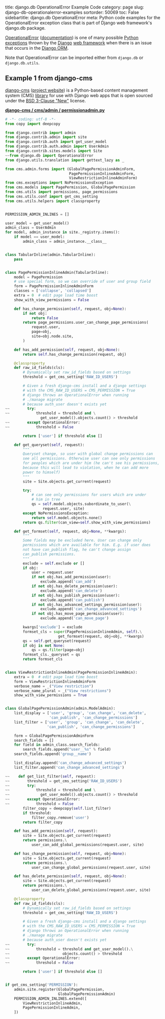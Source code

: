 title: django.db OperationalError Example Code
category: page
slug: django-db-operationalerror-examples
sortorder: 50069
toc: False
sidebartitle: django.db OperationalError
meta: Python code examples for the OperationalError exception class that is part of Django web framework's django.db package.


[OperationalError](https://github.com/django/django/blob/master/django/db/utils.py)
([documentation](https://docs.djangoproject.com/en/2.2/ref/exceptions/#django.db.OperationalError))
is one of many possible 
[Python exceptions](https://docs.python.org/3/tutorial/errors.html)
thrown by the [Django](/django.html) [web framework](/web-frameworks.html)
when there is an issue that occurs in the [Django ORM](/django-orm.html).

Note that OperationalError can be imported either from `django.db` 
or `django.db.utils`.


## Example 1 from django-cms
[django-cms](https://github.com/divio/django-cms)
([project website](https://www.django-cms.org/en/)) is a Python-based
content management system (CMS) [library](https://pypi.org/project/django-cms/)
for use with Django web apps that is open sourced under the
[BSD 3-Clause "New"](https://github.com/divio/django-cms/blob/develop/LICENSE)
license.

[**django-cms / cms/admin / permissionadmin.py**](https://github.com/divio/django-cms/blob/develop/cms/admin/permissionadmin.py)

```python
# -*- coding: utf-8 -*-
from copy import deepcopy

from django.contrib import admin
from django.contrib.admin import site
from django.contrib.auth import get_user_model
from django.contrib.auth.admin import UserAdmin
from django.contrib.sites.models import Site
~~from django.db import OperationalError
from django.utils.translation import gettext_lazy as _

from cms.admin.forms import (GlobalPagePermissionAdminForm, 
                             PagePermissionInlineAdminForm, 
                             ViewRestrictionInlineAdminForm)
from cms.exceptions import NoPermissionsException
from cms.models import PagePermission, GlobalPagePermission
from cms.utils import permissions, page_permissions
from cms.utils.conf import get_cms_setting
from cms.utils.helpers import classproperty


PERMISSION_ADMIN_INLINES = []

user_model = get_user_model()
admin_class = UserAdmin
for model, admin_instance in site._registry.items():
    if model == user_model:
        admin_class = admin_instance.__class__


class TabularInline(admin.TabularInline):
    pass


class PagePermissionInlineAdmin(TabularInline):
    model = PagePermission
    # use special form, so we can override of user and group field
    form = PagePermissionInlineAdminForm
    classes = ['collapse', 'collapsed']
    extra = 0  # edit page load time boost
    show_with_view_permissions = False

    def has_change_permission(self, request, obj=None):
        if not obj:
            return False
        return page_permissions.user_can_change_page_permissions(
            request.user,
            page=obj,
            site=obj.node.site,
        )

    def has_add_permission(self, request, obj=None):
        return self.has_change_permission(request, obj)

    @classproperty
    def raw_id_fields(cls):
        # Dynamically set raw_id_fields based on settings
        threshold = get_cms_setting('RAW_ID_USERS')

        # Given a fresh django-cms install and a django settings 
        # with the CMS_RAW_ID_USERS = CMS_PERMISSION = True
        # django throws an OperationalError when running
        # ./manage migrate
        # because auth_user doesn't exists yet
~~        try:
~~            threshold = threshold and \
                get_user_model().objects.count() > threshold
~~        except OperationalError:
~~            threshold = False

        return ['user'] if threshold else []

    def get_queryset(self, request):
        """
        Queryset change, so user with global change permissions can 
        see all permissions. Otherwise user can see only permissions 
        for peoples which are under him (he can't see his permissions, 
        because this will lead to violation, when he can add more 
        power to himself)
        """
        site = Site.objects.get_current(request)

        try:
            # can see only permissions for users which are under 
            # him in tree
            qs = self.model.objects.subordinate_to_user(\
                 request.user, site)
        except NoPermissionsException:
            return self.model.objects.none()
        return qs.filter(can_view=self.show_with_view_permissions)

    def get_formset(self, request, obj=None, **kwargs):
        """
        Some fields may be excluded here. User can change only
        permissions which are available for him. E.g. if user does 
        not have can_publish flag, he can't change assign 
        can_publish permissions.
        """
        exclude = self.exclude or []
        if obj:
            user = request.user
            if not obj.has_add_permission(user):
                exclude.append('can_add')
            if not obj.has_delete_permission(user):
                exclude.append('can_delete')
            if not obj.has_publish_permission(user):
                exclude.append('can_publish')
            if not obj.has_advanced_settings_permission(user):
                exclude.append('can_change_advanced_settings')
            if not obj.has_move_page_permission(user):
                exclude.append('can_move_page')

        kwargs['exclude'] = exclude
        formset_cls = super(PagePermissionInlineAdmin, self).\
                        get_formset(request, obj=obj, **kwargs)
        qs = self.get_queryset(request)
        if obj is not None:
            qs = qs.filter(page=obj)
        formset_cls._queryset = qs
        return formset_cls


class ViewRestrictionInlineAdmin(PagePermissionInlineAdmin):
    extra = 0  # edit page load time boost
    form = ViewRestrictionInlineAdminForm
    verbose_name = _("View restriction")
    verbose_name_plural = _("View restrictions")
    show_with_view_permissions = True


class GlobalPagePermissionAdmin(admin.ModelAdmin):
    list_display = ['user', 'group', 'can_change', 'can_delete', 
                    'can_publish', 'can_change_permissions']
    list_filter = ['user', 'group', 'can_change', 'can_delete', 
                   'can_publish', 'can_change_permissions']

    form = GlobalPagePermissionAdminForm
    search_fields = []
    for field in admin_class.search_fields:
        search_fields.append("user__%s" % field)
    search_fields.append('group__name')

    list_display.append('can_change_advanced_settings')
    list_filter.append('can_change_advanced_settings')

~~    def get_list_filter(self, request):
~~        threshold = get_cms_setting('RAW_ID_USERS')
~~        try:
~~            threshold = threshold and \
~~              get_user_model().objects.count() > threshold
~~        except OperationalError:
~~            threshold = False
        filter_copy = deepcopy(self.list_filter)
        if threshold:
            filter_copy.remove('user')
        return filter_copy

    def has_add_permission(self, request):
        site = Site.objects.get_current(request)
        return permissions.\
            user_can_add_global_permissions(request.user, site)

    def has_change_permission(self, request, obj=None):
        site = Site.objects.get_current(request)
        return permissions.\
            user_can_change_global_permissions(request.user, site)

    def has_delete_permission(self, request, obj=None):
        site = Site.objects.get_current(request)
        return permissions.\
            user_can_delete_global_permissions(request.user, site)

    @classproperty
    def raw_id_fields(cls):
        # Dynamically set raw_id_fields based on settings
        threshold = get_cms_setting('RAW_ID_USERS')

        # Given a fresh django-cms install and a django settings
        # with the CMS_RAW_ID_USERS = CMS_PERMISSION = True
        # django throws an OperationalError when running
        # ./manage migrate
        # because auth_user doesn't exists yet
~~        try:
~~            threshold = threshold and get_user_model().\
~~                        objects.count() > threshold
~~        except OperationalError:
~~            threshold = False

        return ['user'] if threshold else []


if get_cms_setting('PERMISSION'):
    admin.site.register(GlobalPagePermission, 
                        GlobalPagePermissionAdmin)
    PERMISSION_ADMIN_INLINES.extend([
        ViewRestrictionInlineAdmin,
        PagePermissionInlineAdmin,
    ])
```


